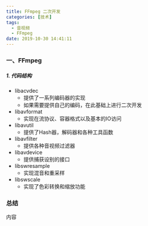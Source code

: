 ```yaml
---
title: FFmpeg 二次开发
categories: [技术]
tags:
  - 音视频
  - FFmpeg
date: 2019-10-30 14:41:11
---
```


### 一、FFmpeg
##### 1. 代码结构
- libacvdec
  - 提供了一系列编码器的实现
  - 如果需要提供自己的编码，在此基础上进行二次开发
- libavformat
  - 实现在流协议、容器格式以及基本的IO访问
- libavutil
  - 提供了Hash器，解码器和各种工具函数
- libavfilter
  - 提供各种音视频过滤器
- libavdevice
  - 提供捕获设别的接口
- libswresample
  - 实现混音和重采样
- libswscale
  - 实现了色彩转换和缩放功能

<!--more-->

### 总结
内容